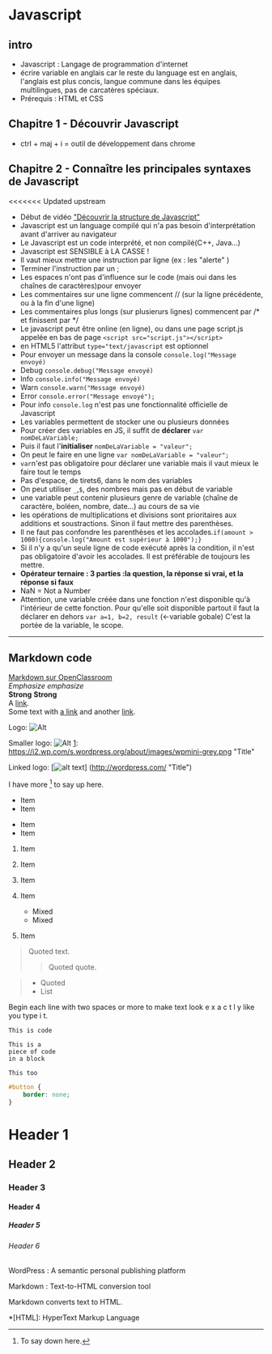 # Javascript
## intro
- Javascript : Langage de programmation d'internet
- écrire variable en anglais car le reste du language est en anglais, l'anglais est plus concis, langue commune dans les équipes multilingues, pas de carcatères spéciaux.
- Prérequis : HTML et CSS

## Chapitre 1 - Découvrir Javascript
- ctrl + maj + i = outil de développement dans chrome

## Chapitre 2 - Connaître les principales syntaxes de Javascript
<<<<<<< Updated upstream
- Début de vidéo ["Découvrir la structure de Javascript"](https://www.linkedin.com/learning/l-essentiel-de-javascript/decouvrir-la-structure-de-javascript?u=42107057 "Lien vers la vidéo")
- Javascript est un language compilé qui n'a pas besoin d'interprétation avant d'arriver au navigateur
- Le Javascript est un code interprété, et non compilé(C++, Java...)
- Javascript est SENSIBLE à LA CASSE !
- Il vaut mieux mettre une instruction par ligne (ex : les "alerte" )
- Terminer l'instruction par un ;
- Les espaces n'ont pas d'influence sur le code (mais oui dans les chaînes de      caractères)pour envoyer 
- Les commentaires sur une ligne commencent  // (sur la ligne précédente, ou à la fin d'une ligne)
- Les commentaires plus longs (sur plusierurs lignes) commencent par /* et finissent par */
- Le javascript peut être online (en ligne), ou dans une page script.js appelée en bas de page `<script src="script.js"></script>`
- en HTML5 l'attribut `type="text/javascript` est optionnel
- Pour envoyer un message dans la console `console.log("Message envoyé)`
- Debug `console.debug("Message envoyé)`
- Info `console.info("Message envoyé)`
- Warn `console.warn("Message envoyé)`
- Error `console.error("Message envoyé");`
- Pour info `console.log` n'est pas une fonctionnalité officielle de Javascript
- Les variables permettent de stocker une ou plusieurs données
- Pour créer des variables en JS, il suffit de **déclarer** `var nomDeLaVariable;`
- Puis il faut l'**initialiser** `nomDeLaVariable = "valeur";`
- On peut le faire en une ligne `var nomDeLaVariable = "valeur";`
- `var`n'est pas obligatoire pour déclarer une variable mais il vaut mieux le faire tout le temps
- Pas d'espace, de tirets6, dans le nom des variables 
- On peut utiliser `_`,`$`, des nombres mais pas en début de variable
- une variable peut contenir plusieurs genre de variable (chaîne de caractère, boléen, nombre, date...) au cours de sa vie
- les opérations de multiplications et divisions sont prioritaires aux additions et soustractions. Sinon il faut mettre des parenthèses. 
- Il ne faut pas confondre les parenthèses et les accolades.`if(amount > 1000){console.log("Amount est supérieur à 1000");}`
- Si il n'y a qu'un seule ligne de code exécuté après la condition, il n'est pas obligatoire d'avoir les accolades. Il est préférable de toujours les mettre.
- **Opérateur ternaire : 3 parties :la question, la réponse si vrai, et la réponse si faux**
- NaN = Not a Number
- Attention, une variable créée dans une fonction n'est disponible qu'à l'intérieur de cette fonction. Pour qu'elle soit disponible partout il faut la déclarer en dehors `var a=1, b=2, result` (<-variable gobale) C'est la portée de la variable, le scope.
  
  
  
  
  
  
  
  
  
  
  
  
    
-----------  
## Markdown code
[Markdown sur OpenClassroom](https://openclassrooms.com/fr/courses/1304236-redigez-en-markdown "markdown sur openclassroom")  
*Emphasize* _emphasize_  
**Strong** __Strong__  
A [link](http://example.com "Title").  
Some text with [a link][1] and
another [link][2].  

[1]: http://example.com/ "Title"
[2]: http://example.org/ "Title"

Logo: ![Alt](https://i2.wp.com/s.wordpress.org/about/images/logos/wordpress-logo-32.png "Title")

Smaller logo: ![Alt][1]
[1]: https://i2.wp.com/s.wordpress.org/about/images/wpmini-grey.png "Title"

Linked logo: [![alt text](https://i2.wp.com/s.wordpress.org/about/images/wpmini-grey.png)]
(http://wordpress.com/ "Title")

I have more [^1] to say up here.

[^1]: To say down here.

* Item
* Item
- Item
- Item

1. Item
2. Item

 	

3. Item
4. Item
   * Mixed
   * Mixed  
5. Item

 	

> Quoted text.
> > Quoted quote.

> * Quoted 
> * List	

  Begin each line with 
  two spaces or more to 
  make text look
  e x a c t l y 
  like  you  type i
  t.

  `This is code`

~~~~
This is a 
piece of code 
in a block
~~~~

```
This too
``` 	

```css
#button {
    border: none;
}
```

 	

# Header 1
## Header 2
### Header 3 
#### Header 4 ####
##### Header 5 #####
###### Header 6 ######

WordPress
:  A semantic personal publishing platform 

Markdown
:  Text-to-HTML conversion tool

Markdown converts text to HTML.

*[HTML]: HyperText Markup Language
